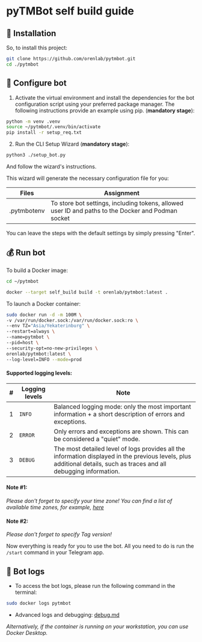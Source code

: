 # pyTMBot self build guide

## 🔌 Installation

So, to install this project:

```bash
git clone https://github.com/orenlab/pytmbot.git
cd ./pytmbot
```

## 🧪 Configure bot

1. Activate the virtual environment and install the dependencies for the bot configuration script using your preferred
   package manager. The following instructions provide an example using pip.
   (__mandatory stage__):

```bash
python -m venv .venv
source ~/pytmbot/.venv/bin/activate
pip install -r setup_req.txt
```

2. Run the CLI Setup Wizard (__mandatory stage__):

```bash
python3 ./setup_bot.py
```

And follow the wizard's instructions.

This wizard will generate the necessary configuration file for you:

| Files       | Assignment                                                                                         |
|-------------|----------------------------------------------------------------------------------------------------|
| .pytmbotenv | To store bot settings, including tokens, allowed user ID and paths to the Docker and Podman socket |

You can leave the steps with the default settings by simply pressing "Enter".

## 💰 Run bot

To build a Docker image:

```bash
cd ~/pytmbot

docker --target self_build build -t orenlab/pytmbot:latest .
```

To launch a Docker container:

```bash
sudo docker run -d -m 100M \
-v /var/run/docker.sock:/var/run/docker.sock:ro \
--env TZ="Asia/Yekaterinburg" \
--restart=always \
--name=pytmbot \
--pid=host \
--security-opt=no-new-privileges \
orenlab/pytmbot:latest \
--log-level=INFO --mode=prod
```

#### Supported logging levels:

| # | Logging levels | Note                                                                                                                                                                  | 
|---|----------------|-----------------------------------------------------------------------------------------------------------------------------------------------------------------------|
| 1 | `INFO`         | Balanced logging mode: only the most important information + a short description of errors and exceptions.                                                            |
| 2 | `ERROR`        | Only errors and exceptions are shown. This can be considered a "quiet" mode.                                                                                          | 
| 3 | `DEBUG`        | The most detailed level of logs provides all the information displayed in the previous levels, plus additional details, such as traces and all debugging information. |

#### Note #1:

_Please don't forget to specify your time zone! You can find a list of available time zones, for
example, [here](https://manpages.ubuntu.com/manpages/trusty/man3/DateTime::TimeZone::Catalog.3pm.html)_

#### Note #2:

_Please don't forget to specify Tag version!_

Now everything is ready for you to use the bot. All you need to do is run the `/start` command in your Telegram app.

## 🚀 Bot logs

- To access the bot logs, please run the following command in the terminal:

```bash
sudo docker logs pytmbot
```

- Advanced logs and debugging: [debug.md](debug.md)

_Alternatively, if the container is running on your workstation, you can use Docker Desktop._